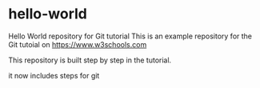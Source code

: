 # hello-world
Hello World repository for Git tutorial
This is an example repository for the Git tutoial on https://www.w3schools.com

This repository is built step by step in the tutorial. 

it now includes steps for git
